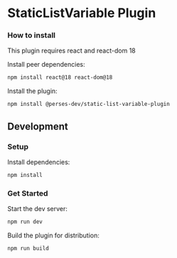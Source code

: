 # StaticListVariable Plugin

### How to install

This plugin requires react and react-dom 18

Install peer dependencies:

```bash
npm install react@18 react-dom@18
```

Install the plugin:

```bash
npm install @perses-dev/static-list-variable-plugin
```

## Development

### Setup

Install dependencies:

```bash
npm install
```

### Get Started

Start the dev server:

```bash
npm run dev
```

Build the plugin for distribution:

```bash
npm run build
```
